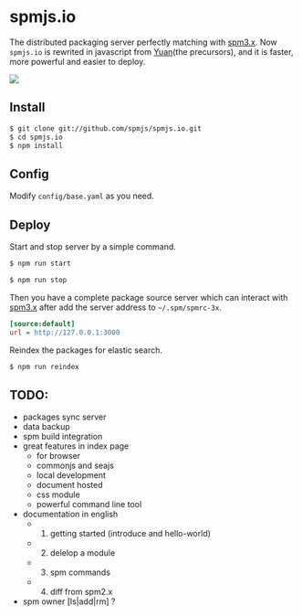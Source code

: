 # spmjs.io

The distributed packaging server perfectly matching with [spm3.x](https://github.com/spmjs/spm/tree/master). Now `spmjs.io` is rewrited in javascript from [Yuan](https://github.com/spmjs/yuan/)(the precursors), and it is faster, more powerful and easier to deploy.

![](https://i.alipayobjects.com/i/localhost/png/201404/2YQxOTYoFp.png)

## Install

```bash
$ git clone git://github.com/spmjs/spmjs.io.git
$ cd spmjs.io
$ npm install
```

## Config

Modify `config/base.yaml` as you need.

## Deploy

Start and stop server by a simple command.

```bash
$ npm run start
```

```bash
$ npm run stop
```

Then you have a complete package source server which can interact with [spm3.x](https://github.com/spmjs/spm/tree/master) after add the server address to `~/.spm/spmrc-3x`.

```ini
[source:default]
url = http://127.0.0.1:3000
```

Reindex the packages for elastic search.

```bash
$ npm run reindex
```

## TODO:

- packages sync server
- data backup
- spm build integration
- great features in index page
  * for browser
  * commonjs and seajs
  * local development
  * document hosted
  * css module
  * powerful command line tool
- documentation in english
  * 1. getting started (introduce and hello-world)
  * 2. delelop a module
  * 3. spm commands
  * 4. diff from spm2.x
- spm owner [ls|add|rm] ?
